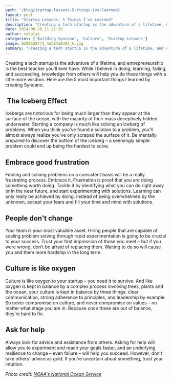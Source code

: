 ```yaml
---
path: '/blog/startup-lessons-5-things-ive-learned/'
layout: post
title: "Startup Lessons: 5 Things I've Learned"
description: "Creating a tech startup is the adventure of a lifetime. Here are the 5 most important things I learned by creating Syncano."
date: 2014-06-26 11:21:29
author: nikolai
categories: ['Building Syncano', 'Culture', 'Startup Lessons']
image: 8290528771_4ab84a0303_h.jpg
summary: "Creating a tech startup is the adventure of a lifetime, and entrepreneurship is the best teacher you’ll ever have. While I believe in doing, learning, failing, and succeeding, knowledge from others will help you do these things with a little more wisdom. Here are the 5 most important things I learned by creating Syncano."
---
```

Creating a tech startup is the adventure of a lifetime, and entrepreneurship is the best teacher you’ll ever have. While I believe in doing, learning, failing, and succeeding, knowledge from others will help you do these things with a little more wisdom. Here are the 5 most important things I learned by creating Syncano.
<h2> <b>The Iceberg Effect</b></h2>
Icebergs are notorious for being much larger than they appear at the surface of the ocean, with the majority of their mass deceptively hidden underwater. Starting a company is much like solving an iceberg of problems. When you think you've found a solution to a problem, you’ll almost always realize you’ve only scraped the surface of it. Be mentally prepared to discover the bottom of the iceberg – a seemingly simple problem could end up being the hardest to solve.
<h2><b>Embrace good frustration</b></h2>
Finding and solving problems on a consistent basis will be a really frustrating process. Embrace it. Frustration is proof that you are doing something worth doing. Tackle it by identifying what you can do right away or in the near future, and start experimenting with solutions. Learning can only really be achieved by doing. Instead of being overwhelmed by the unknown, accept your fears and fill your time and mind with solutions.
<h2><b>People don't change </b></h2>
Your team is your most valuable asset. Hiring people that are capable of scaling problem solving through rapid experimentation is going to be crucial to your success. Trust your first impression of those you meet – but if you were wrong, don’t be afraid of replacing them. Waiting to do so will cause you and them more hardship in the long term.
<h2><b>Culture is like oxygen</b></h2>
Culture is like oxygen to your startup – you need it to survive. And like oxygen is kept in balance by a complex process involving trees, plants and the ocean, your culture is kept in balance by three things: clear communication, strong adherence to principles, and leadership by example. So never compromise on culture, and never compromise on values – no matter what stage you are in. Because once these are out of balance, they’re hard to fix.
<h2><b>Ask for help</b></h2>
Always look for advice and assistance from others. Asking for help will allow you to experiment and reach your goals faster, and an underlying resilience to change – even failure – will help you succeed. However, don’t take others’ advice as gold. If you’re uncertain about something, trust your intuition.

<em>Photo credit: <a href="https://www.flickr.com/photos/usoceangov/">NOAA's National Ocean Service</a></em>